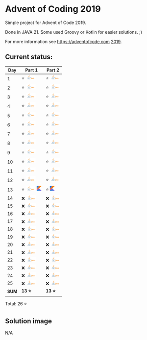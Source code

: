 # Advent of Coding 2019

Simple project for Advent of Code 2019.

Done in JAVA 21. Some used Groovy or Kotlin for easier solutions. ;)

For more information see https://adventofcode.com [2019](https://adventofcode.com/2019).

## Current status:

| Day     | Part 1                                                  | Part 2                         |
|---------|---------------------------------------------------------|--------------------------------|
| 1       | ⭐ ![JAVA](../img/java.png)                              | ⭐ ![JAVA](../img/java.png)     |
| 2       | ⭐ ![JAVA](../img/java.png)                              | ⭐ ![JAVA](../img/java.png)     |
| 3       | ⭐ ![JAVA](../img/java.png)                              | ⭐ ![JAVA](../img/java.png)     |
| 4       | ⭐ ![JAVA](../img/java.png)                              | ⭐ ![JAVA](../img/java.png)     |
| 5       | ⭐ ![JAVA](../img/java.png)                              | ⭐ ![JAVA](../img/java.png)     |
| 6       | ⭐ ![JAVA](../img/java.png)                              | ⭐ ![JAVA](../img/java.png)     |
| 7       | ⭐ ![JAVA](../img/java.png)                              | ⭐ ![JAVA](../img/java.png)     |
| 8       | ⭐ ![JAVA](../img/java.png)                              | ⭐ ![JAVA](../img/java.png)     |
| 9       | ⭐ ![JAVA](../img/java.png)                              | ⭐ ![JAVA](../img/java.png)     |
| 10      | ⭐ ![JAVA](../img/java.png)                              | ⭐ ![JAVA](../img/java.png)     |
| 11      | ⭐ ![JAVA](../img/java.png)                              | ⭐ ![JAVA](../img/java.png)     |
| 12      | ⭐ ![JAVA](../img/java.png)                              | ⭐ ![JAVA](../img/java.png)     |
| 13      | ⭐ ![JAVA](../img/java.png) ![Kotlin](../img/kotlin.png) | ⭐ ![Kotlin](../img/kotlin.png) |
| 14      | ❌ ![JAVA](../img/java.png)                              | ❌ ![JAVA](../img/java.png)     |
| 15      | ❌ ![JAVA](../img/java.png)                              | ❌ ![JAVA](../img/java.png)     |
| 16      | ❌ ![JAVA](../img/java.png)                              | ❌ ![JAVA](../img/java.png)     |
| 17      | ❌ ![JAVA](../img/java.png)                              | ❌ ![JAVA](../img/java.png)     |
| 18      | ❌ ![JAVA](../img/java.png)                              | ❌ ![JAVA](../img/java.png)     |
| 19      | ❌ ![JAVA](../img/java.png)                              | ❌ ![JAVA](../img/java.png)     |
| 20      | ❌ ![JAVA](../img/java.png)                              | ❌ ![JAVA](../img/java.png)     |
| 21      | ❌ ![JAVA](../img/java.png)                              | ❌ ![JAVA](../img/java.png)     |
| 22      | ❌ ![JAVA](../img/java.png)                              | ❌ ![JAVA](../img/java.png)     |
| 23      | ❌ ![JAVA](../img/java.png)                              | ❌ ![JAVA](../img/java.png)     |
| 24      | ❌ ![JAVA](../img/java.png)                              | ❌ ![JAVA](../img/java.png)     |
| 25      | ❌ ![JAVA](../img/java.png)                              | ❌ ![JAVA](../img/java.png)     |
| **SUM** | **13 ⭐**                                                | **13 ⭐**                       |

Total: 26 ⭐

## Solution image
N/A
